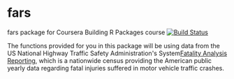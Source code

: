 # fars
fars package for Coursera Building R Packages course [![Build Status](https://travis-ci.org/CarlosSilva34/fars.svg?branch=master)](https://travis-ci.org/CarlosSilva34/fars)

The functions provided for you in this package will be using data from the US National Highway Traffic Safety Administration's  System[Fatality Analysis Reporting](https://www.nhtsa.gov/Data/Fatality-Analysis-Reporting-System-(FARS)), which is a nationwide census providing the American public yearly data regarding fatal injuries suffered in motor vehicle traffic crashes.
